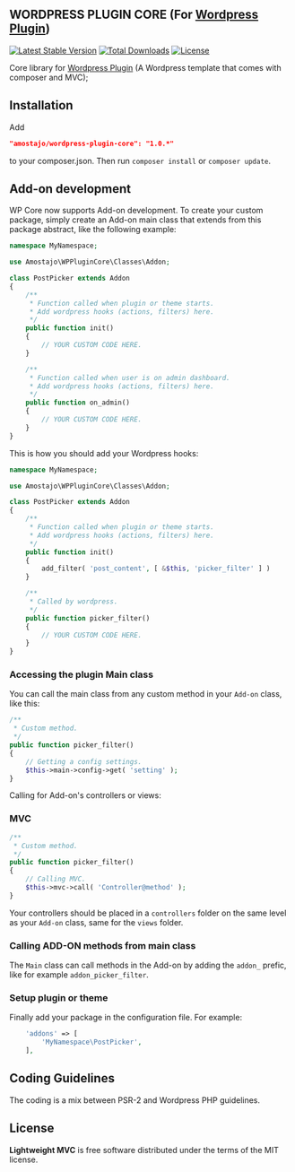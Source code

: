WORDPRESS PLUGIN CORE (For [Wordpress Plugin](https://github.com/amostajo/wordpress-plugin))
--------------------------------

[![Latest Stable Version](https://poser.pugx.org/amostajo/wordpress-plugin-core/v/stable)](https://packagist.org/packages/amostajo/wordpress-plugin-core)
[![Total Downloads](https://poser.pugx.org/amostajo/wordpress-plugin-core/downloads)](https://packagist.org/packages/amostajo/wordpress-plugin-core)
[![License](https://poser.pugx.org/amostajo/wordpress-plugin-core/license)](https://packagist.org/packages/amostajo/wordpress-plugin-core)

Core library for [Wordpress Plugin](https://github.com/amostajo/wordpress-plugin) (A Wordpress template that comes with composer and MVC);

## Installation

Add

```json
"amostajo/wordpress-plugin-core": "1.0.*"
```

to your composer.json. Then run `composer install` or `composer update`.

## Add-on development

WP Core now supports Add-on development. To create your custom package, simply create an Add-on main class that extends from this package abstract, like the following example:

```php
namespace MyNamespace;

use Amostajo\WPPluginCore\Classes\Addon;

class PostPicker extends Addon
{
    /**
     * Function called when plugin or theme starts.
     * Add wordpress hooks (actions, filters) here.
     */
    public function init()
    {
        // YOUR CUSTOM CODE HERE.
    }

    /**
     * Function called when user is on admin dashboard.
     * Add wordpress hooks (actions, filters) here.
     */
    public function on_admin()
    {
        // YOUR CUSTOM CODE HERE.
    }
}
```

This is how you should add your Wordpress hooks:

```php
namespace MyNamespace;

use Amostajo\WPPluginCore\Classes\Addon;

class PostPicker extends Addon
{
    /**
     * Function called when plugin or theme starts.
     * Add wordpress hooks (actions, filters) here.
     */
    public function init()
    {
        add_filter( 'post_content', [ &$this, 'picker_filter' ] )
    }

    /**
     * Called by wordpress.
     */
    public function picker_filter()
    {
        // YOUR CUSTOM CODE HERE.
    }
}
```

### Accessing the plugin Main class

You can call the main class from any custom method in your `Add-on` class, like this:

```php
/**
 * Custom method.
 */
public function picker_filter()
{
    // Getting a config settings.
    $this->main->config->get( 'setting' );
}
```

Calling for Add-on's controllers or views:


### MVC

```php
/**
 * Custom method.
 */
public function picker_filter()
{
    // Calling MVC.
    $this->mvc->call( 'Controller@method' );
}
```

Your controllers should be placed in a `controllers` folder on the same level as your `Add-on` class, same for the `views` folder.

### Calling ADD-ON methods from main class

The `Main` class can call methods in the Add-on by adding the `addon_` prefic, like for example `addon_picker_filter`.

### Setup plugin or theme

Finally add your package in the configuration file. For example:

```php
    'addons' => [
        'MyNamespace\PostPicker',
    ],
```

## Coding Guidelines

The coding is a mix between PSR-2 and Wordpress PHP guidelines.

## License

**Lightweight MVC** is free software distributed under the terms of the MIT license.
